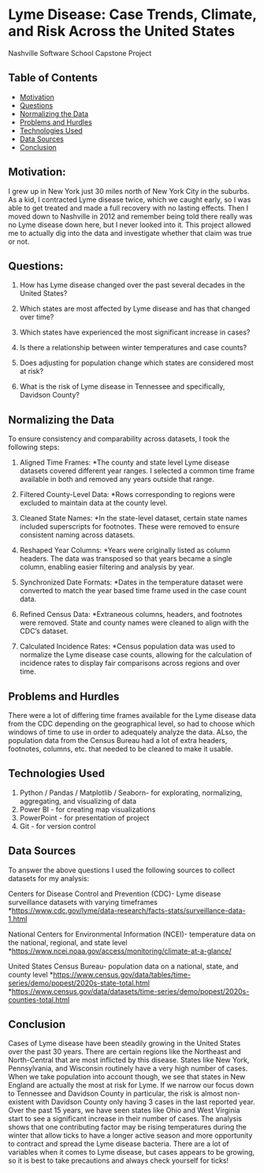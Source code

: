 # Lyme Disease: Case Trends, Climate, and Risk Across the United States
Nashville Software School Capstone Project




## Table of Contents
* [Motivation](#motivation)
* [Questions](#questions)
* [Normalizing the Data](#normalizing-the-data)
* [Problems and Hurdles](#problems-and-hurdles)
* [Technologies Used](#technologies-used)
* [Data Sources](#data-sources)
* [Conclusion](#conclusion)



## Motivation:
I grew up in New York just 30 miles north of New York City in the suburbs. As a kid, I contracted Lyme disease twice, which we caught early, so I was able to get treated and made a full recovery with no lasting effects. Then I moved down to Nashville in 2012 and remember being told there really was no Lyme disease down here, but I never looked into it. This project allowed me to actually dig into the data and investigate whether that claim was true or not.


## Questions:
1.	How has Lyme disease changed over the past several decades in the United States?

2.	Which states are most affected by Lyme disease and has that changed over time?

3.	Which states have experienced the most significant increase in cases?

4.	Is there a relationship between winter temperatures and case counts?

5.	Does adjusting for population change which states are considered most at risk?

6.	What is the risk of Lyme disease in Tennessee and specifically, Davidson County?


## Normalizing the Data
To ensure consistency and comparability across datasets, I took the following steps:

1. Aligned Time Frames:
*The county and state level Lyme disease datasets covered different year ranges. I selected a common time frame available in both and removed any years outside that range.

2. Filtered County-Level Data:
*Rows corresponding to regions were excluded to maintain data at the county level.

3. Cleaned State Names:
*In the state-level dataset, certain state names included superscripts for footnotes. These were removed to ensure consistent naming across datasets.

4. Reshaped Year Columns:
*Years were originally listed as column headers. The data was transposed so that years became a single column, enabling easier filtering and analysis by year.

5. Synchronized Date Formats:
*Dates in the temperature dataset were converted to match the year based time frame used in the case count data.

6. Refined Census Data:
*Extraneous columns, headers, and footnotes were removed. State and county names were cleaned to align with the CDC’s dataset.

7. Calculated Incidence Rates:
*Census population data was used to normalize the Lyme disease case counts, allowing for the calculation of incidence rates to display fair comparisons across regions and over time.



## Problems and Hurdles
There were a lot of differing time frames available for the Lyme disease data from the CDC depending on the geographical level, so had to choose which windows of time to use in order to adequately analyze the data. ALso, the population data from the Census Bureau had a lot of extra headers, footnotes, columns, etc. that needed to be cleaned to make it usable.



## Technologies Used
1) Python / Pandas / Matplotlib / Seaborn- for explorating, normalizing, aggregating, and visualizing of data
2) Power BI - for creating map visualizations
3) PowerPoint - for presentation of project
4) Git - for version control

## Data Sources
To answer the above questions I used the following sources to collect datasets for my analysis:

Centers for Disease Control and Prevention (CDC)- Lyme disease surveillance datasets with varying timeframes
*https://www.cdc.gov/lyme/data-research/facts-stats/surveillance-data-1.html	

National Centers for Environmental Information (NCEI)- temperature data on the national, regional, and state level
*https://www.ncei.noaa.gov/access/monitoring/climate-at-a-glance/

United States Census Bureau- population data on a national, state, and county level
*https://www.census.gov/data/tables/time-series/demo/popest/2020s-state-total.html	
*https://www.census.gov/data/datasets/time-series/demo/popest/2020s-counties-total.html


## Conclusion
Cases of Lyme disease have been steadily growing in the United States over the past 30 years. There are certain regions like the Northeast and North-Central that are most inflicted by this disease. States like New York, Pennsylvania, and Wisconsin routinely have a very high number of cases. When we take population into account though, we see that states in New England are actually the most at risk for Lyme. If we narrow our focus down to Tennessee and Davidson County in particular, the risk is almost non-existent with Davidson County only having 3 cases in the last reported year. Over the past 15 years, we have seen states like Ohio and West Virginia start to see a significant increase in their number of cases. The analysis shows that one contributing factor may be rising temperatures during the winter that allow ticks to have a longer active season and more opportunity to contract and spread the Lyme disease bacteria. There are a lot of variables when it comes to Lyme disease, but cases appears to be growing, so it is best to take precautions and always check yourself for ticks!


